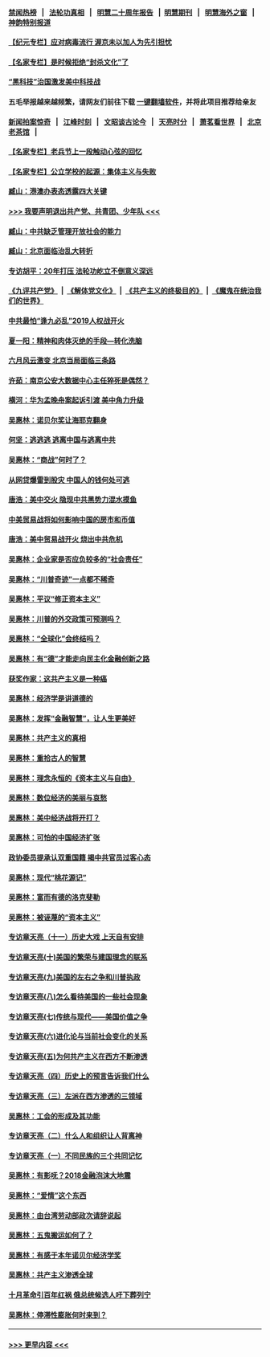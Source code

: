 #### [禁闻热榜](热点新闻.md?=0)  &nbsp;&nbsp;|&nbsp;&nbsp; [法轮功真相](https://github.com/gfw-breaker/truth/blob/master/README.md?=0) &nbsp;&nbsp;|&nbsp;&nbsp; [明慧二十周年报告](https://github.com/gfw-breaker/mh-reports/blob/master/README.md?=0) &nbsp;&nbsp;|&nbsp;&nbsp;[明慧期刊](https://github.com/gfw-breaker/mh-qikan) &nbsp;&nbsp;|&nbsp;&nbsp; [明慧海外之窗](https://github.com/gfw-breaker/mh-news/blob/master/README.md?=0) &nbsp;&nbsp;|&nbsp;&nbsp; [神韵特别报道](https://github.com/gfw-breaker/mh-news/blob/master/shenyun.md?=0)
#### [【纪元专栏】应对病毒流行 渥京未以加人为先引担忧](../pages/nsc423/n11875714.md?t=02281731) 
#### [【名家专栏】是时候拒绝“封杀文化”了](../pages/nsc423/n11814093.md?t=02281731) 
#### [“黑科技”治国激发美中科技战](../pages/nsc423/n11638056.md?t=02281731) 
#### 五毛举报越来越频繁，请网友们前往下载 [一键翻墙软件](https://github.com/gfw-breaker/ssr-accounts)，并将此项目推荐给亲友
#### [新闻拍案惊奇](https://github.com/gfw-breaker/banned-news/blob/master/pages/link4.md) &nbsp;&nbsp;|&nbsp;&nbsp; [江峰时刻](https://github.com/gfw-breaker/banned-news/blob/master/pages/link4.md) &nbsp;&nbsp;|&nbsp;&nbsp; [文昭谈古论今](https://github.com/gfw-breaker/banned-news/blob/master/pages/link4.md) &nbsp;&nbsp;|&nbsp;&nbsp; [天亮时分](https://github.com/gfw-breaker/banned-news/blob/master/pages/link4.md) &nbsp;&nbsp;|&nbsp;&nbsp; [萧茗看世界](https://github.com/gfw-breaker/banned-news/blob/master/pages/link4.md) &nbsp;&nbsp;|&nbsp;&nbsp; [北京老茶馆](https://github.com/gfw-breaker/banned-news/blob/master/pages/link4.md) &nbsp;&nbsp;|&nbsp;&nbsp; 
#### [【名家专栏】老兵节上一段触动心弦的回忆](../pages/nsc423/n11646016.md?t=02281731) 
#### [【名家专栏】公立学校的起源：集体主义与失败](../pages/nsc423/n11601833.md?t=02281731) 
#### [臧山：港澳办表态透露四大关键](../pages/nsc423/n11421628.md?t=02281731) 
#### [>>> 我要声明退出共产党、共青团、少年队 <<<](https://github.com/begood0513/goodnews/blob/master/quit/letter.md) 
#### [臧山：中共缺乏管理开放社会的能力](../pages/nsc423/n11407457.md?t=02281731) 
#### [臧山：北京面临治乱大转折](../pages/nsc423/n11406895.md?t=02281731) 
#### [专访胡平：20年打压 法轮功屹立不倒意义深远](../pages/nsc423/n11398800.md?t=02281731) 
#### [《九评共产党》](https://github.com/begood0513/9ping.md/blob/master/README.md) &nbsp;|&nbsp; [《解体党文化》](../../../../jtdwh.md/blob/master/README.md)  &nbsp;|&nbsp; [《共产主义的终极目的》](../../../../gczydzjmd.md/blob/master/README.md) &nbsp;|&nbsp; [《魔鬼在统治我们的世界》](../../../../mgztzwmdsj.md/blob/master/README.md) 
#### [中共最怕“逢九必乱”2019人权战开火](../pages/nsc423/n11385248.md?t=02281731) 
#### [夏一阳：精神和肉体灭绝的手段—转化洗脑](../pages/nsc423/n11368250.md?t=02281731) 
#### [六月风云激变 北京当局面临三条路](../pages/nsc423/n11313668.md?t=02281731) 
#### [许茹：南京公安大数据中心主任猝死是偶然？](../pages/nsc423/n11064744.md?t=02281731) 
#### [横河：华为孟晚舟案起诉引渡 美中角力升级](../pages/nsc423/n11027230.md?t=02281731) 
#### [吴惠林：诺贝尔奖让海耶克翻身](../pages/nsc423/n10890049.md?t=02281731) 
#### [何坚：逃逃逃 逃离中国与逃离中共](../pages/nsc423/n10592891.md?t=02281731) 
#### [吴惠林：“商战”何时了？](../pages/nsc423/n10573558.md?t=02281731) 
#### [从网贷爆雷到股灾 中国人的钱何处可逃](../pages/nsc423/n10572800.md?t=02281731) 
#### [唐浩：美中交火 隐现中共黑势力混水摸鱼](../pages/nsc423/n10544040.md?t=02281731) 
#### [中美贸易战将如何影响中国的房市和币值](../pages/nsc423/n10543697.md?t=02281731) 
#### [唐浩：美中贸易战开火 烧出中共危机](../pages/nsc423/n10540126.md?t=02281731) 
#### [吴惠林：企业家是否应负较多的“社会责任”](../pages/nsc423/n10535022.md?t=02281731) 
#### [吴惠林：“川普奇迹”一点都不稀奇](../pages/nsc423/n10512808.md?t=02281731) 
#### [吴惠林：平议“修正资本主义”](../pages/nsc423/n10495724.md?t=02281731) 
#### [吴惠林：川普的外交政策可预测吗？](../pages/nsc423/n10462387.md?t=02281731) 
#### [吴惠林：“全球化”会终结吗？](../pages/nsc423/n10452838.md?t=02281731) 
#### [吴惠林：有“德”才能走向民主化金融创新之路](../pages/nsc423/n10432292.md?t=02281731) 
#### [获奖作家：这共产主义是一种癌](../pages/nsc423/n10431541.md?t=02281731) 
#### [吴惠林：经济学是讲道德的](../pages/nsc423/n10398014.md?t=02281731) 
#### [吴惠林：发挥“金融智慧”，让人生更美好](../pages/nsc423/n10375019.md?t=02281731) 
#### [吴惠林：共产主义的真相](../pages/nsc423/n10351394.md?t=02281731) 
#### [吴惠林：重拾古人的智慧](../pages/nsc423/n10337691.md?t=02281731) 
#### [吴惠林：理念永恒的《资本主义与自由》](../pages/nsc423/n10316274.md?t=02281731) 
#### [吴惠林：数位经济的美丽与哀愁](../pages/nsc423/n10292946.md?t=02281731) 
#### [吴惠林：美中经济战将开打？](../pages/nsc423/n10258825.md?t=02281731) 
#### [吴惠林：可怕的中国经济扩张](../pages/nsc423/n10219147.md?t=02281731) 
#### [政协委员提承认双重国籍 揭中共官员过客心态](../pages/nsc423/n10208809.md?t=02281731) 
#### [吴惠林：现代“桃花源记”](../pages/nsc423/n10185234.md?t=02281731) 
#### [吴惠林：富而有德的洛克斐勒](../pages/nsc423/n10142264.md?t=02281731) 
#### [吴惠林：被诬蔑的“资本主义”](../pages/nsc423/n10124816.md?t=02281731) 
#### [专访章天亮（十一）历史大戏 上天自有安排](../pages/nsc423/n10094905.md?t=02281731) 
#### [专访章天亮(十)美国的繁荣与建国理念的联系](../pages/nsc423/n10094899.md?t=02281731) 
#### [专访章天亮(九)美国的左右之争和川普执政](../pages/nsc423/n10094889.md?t=02281731) 
#### [专访章天亮(八)怎么看待美国的一些社会现象](../pages/nsc423/n10094857.md?t=02281731) 
#### [专访章天亮(七)传统与现代——美国价值之争](../pages/nsc423/n10093140.md?t=02281731) 
#### [专访章天亮(六)进化论与当前社会变化的关系](../pages/nsc423/n10092036.md?t=02281731) 
#### [专访章天亮(五)为何共产主义在西方不断渗透](../pages/nsc423/n10083620.md?t=02281731) 
#### [专访章天亮（四）历史上的预言告诉我们什么](../pages/nsc423/n10083606.md?t=02281731) 
#### [专访章天亮（三）左派在西方渗透的三领域](../pages/nsc423/n10081115.md?t=02281731) 
#### [吴惠林：工会的形成及其功能](../pages/nsc423/n10080633.md?t=02281731) 
#### [专访章天亮（二）什么人和组织让人背离神](../pages/nsc423/n10076637.md?t=02281731) 
#### [专访章天亮（一）不同民族的三个共同记忆](../pages/nsc423/n10074188.md?t=02281731) 
#### [吴惠林：有影呒？2018金融泡沫大地震](../pages/nsc423/n10040534.md?t=02281731) 
#### [吴惠林：“爱情”这个东西](../pages/nsc423/n10019423.md?t=02281731) 
#### [吴惠林：由台湾劳动部政次请辞说起](../pages/nsc423/n9979679.md?t=02281731) 
#### [吴惠林：五鬼搬运如何了？](../pages/nsc423/n9925338.md?t=02281731) 
#### [吴惠林：有感于本年诺贝尔经济学奖](../pages/nsc423/n9871883.md?t=02281731) 
#### [吴惠林：共产主义渗透全球](../pages/nsc423/n9812748.md?t=02281731) 
#### [十月革命引百年红祸 俄总统候选人吁下葬列宁](../pages/nsc423/n9810182.md?t=02281731) 
#### [吴惠林：停滞性膨胀何时来到？](../pages/nsc423/n9764136.md?t=02281731) 

----
#### [ >>> 更早内容 <<< ](../indexes/nsc423-earlier.md)
